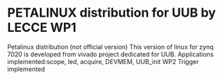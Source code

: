 # PETALINUX distribution for UUB by LECCE WP1
Petalinux distribution (not official version)
This version of linux for zynq 7020 is developed from vivado project dedicated for UUB.
Applications implemented:scope, led, acquire, DEVMEM, UUB_init
WP2 Trigger implemented
